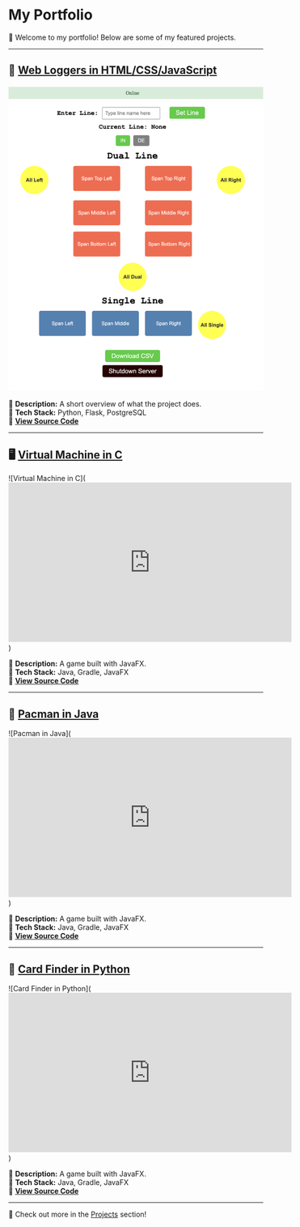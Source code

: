 # My Portfolio

🚀 Welcome to my portfolio! Below are some of my featured projects.

---

## 🚁 [Web Loggers in HTML/CSS/JavaScript](#/projects/web_loggers.md)
![Web Loggers in HTML/CSS/JavaScript](assets/midspan_logger.png)

🔹 **Description:** A short overview of what the project does.  
🔹 **Tech Stack:** Python, Flask, PostgreSQL  
🔹 **[View Source Code](https://github.com/your-username/project1)**

---

## 🖥️ [Virtual Machine in C](#/projects/project2)
![Virtual Machine in C](<iframe width="560" height="315" src="https://www.youtube.com/watch?v=_0lU9sIuLnQ&ab_channel=LukeRead" frameborder="0" allowfullscreen></iframe>) 

🔹 **Description:** A game built with JavaFX.  
🔹 **Tech Stack:** Java, Gradle, JavaFX  
🔹 **[View Source Code](https://github.com/your-username/project2)**

---

## 👻 [Pacman in Java](#/projects/project2)
![Pacman in Java](<iframe width="560" height="315" src="https://www.youtube.com/watch?v=_0lU9sIuLnQ&ab_channel=LukeRead" frameborder="0" allowfullscreen></iframe>) 

🔹 **Description:** A game built with JavaFX.  
🔹 **Tech Stack:** Java, Gradle, JavaFX  
🔹 **[View Source Code](https://github.com/your-username/project2)**

---

## 🐉 [Card Finder in Python](#/projects/project2)
![Card Finder in Python](<iframe width="560" height="315" src="https://www.youtube.com/watch?v=_0lU9sIuLnQ&ab_channel=LukeRead" frameborder="0" allowfullscreen></iframe>) 

🔹 **Description:** A game built with JavaFX.  
🔹 **Tech Stack:** Java, Gradle, JavaFX  
🔹 **[View Source Code](https://github.com/your-username/project2)**

---

📌 Check out more in the [Projects](#/projects/project1) section!
